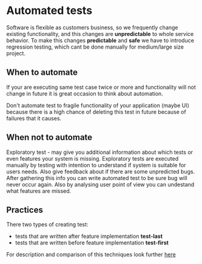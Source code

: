 # Automated tests

Software is flexible as customers business, so we frequently change existing functionality, and this changes are 
**unpredictable** to whole service behavior. 
To make this changes **predictable** and **safe** we have to introduce regression testing, 
which cant be done manually for medium/large size project.

## When to automate

If your are executing same test case twice or more and functionality will not change in future it is great occasion 
to think about automation.

Don't automate test to fragile functionality of your application (maybe UI) because there is a high chance of 
deleting this test in future because of failures that it causes.

## When not to automate

Exploratory test - may give you additional information about which tests or even features your system is missing.
Exploratory tests are executed manually by testing with intention to understand if system is suitable for users needs.
Also give feedback about if there are some unpredicted bugs. After gathering this info you can write automated test 
to be sure bug will never occur again. Also by analysing user point of view you can undestand what features are missed.

## Practices

There two types of creating test: 
* tests that are written after feature implementation **test-last**
* tests that are written before feature implementation **test-first**

For description and comparison of this techniques look further [here](TDD/index.md)